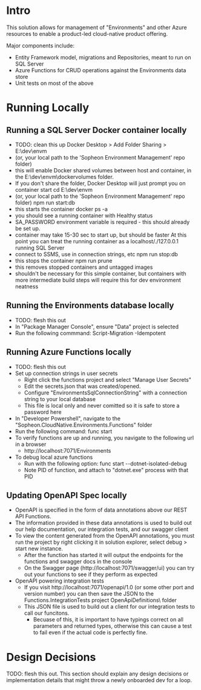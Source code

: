 # Intro
This solution allows for management of "Environments" and other Azure resources to enable a product-led cloud-native product offering.

Major components include:
* Entity Framework model, migrations and Repositories, meant to run on SQL Server
* Azure Functions for CRUD operations against the Environments data store
* Unit tests on most of the above

# Running Locally

## Running a SQL Server Docker container locally
- TODO: clean this up
Docker Desktop > Add Folder Sharing > E:\dev\envm
- (or, your local path to the 'Sopheon Environment Management' repo folder)
- this will enable Docker shared volumes between host and container, in the E:\dev\envm\dockervolumes folder.  
- If you don't share the folder, Docker Desktop will just prompt you on container start
cd E:\dev\envm
- (or, your local path to the 'Sopheon Environment Management' repo folder)
npm run start:db
- this starts the container
docker ps -a
- you should see a running container with Healthy status
-    SA_PASSWORD environment variable is required - this should already be set up.
- container may take 15-30 sec to start up, but should be faster
At this point you can treat the running container as a localhost/./127.0.0.1 running SQL Server
- connect to SSMS, use in connection strings, etc
npm run stop:db
- this stops the container
npm run prune
- this removes stopped containers and untagged images
- shouldn't be necessary for this simple container, but containers with more intermediate build steps will require this for dev environment neatness

## Running the Environments database locally
- TODO: flesh this out
- In "Package Manager Console", ensure "Data" project is selected
- Run the following commmand:  Script-Migration -Idempotent

## Running Azure Functions locally
- TODO: flesh this out
- Set up connection strings in user secrets
  - Right click the functions project and select "Manage User Secrets"
  - Edit the secrets.json that was created/opened.
  - Configure "EnvironmentsSqlConnectionString" with a connection string to your local database
  - This file is local only and never comitted so it is safe to store a password here
- In "Developer Powershell", navigate to the "Sopheon.CloudNative.Environments.Functions" folder
- Run the following command: func start
- To verify functions are up and running, you navigate to the following url in a browser
  - http://localhost:7071/Environments
- To debug local azure functions
  - Run with the following option: func start --dotnet-isolated-debug
  - Note PID of function, and attach to "dotnet.exe" process with that PID

## Updating OpenAPI Spec locally
 - OpenAPI is specified in the form of data annotations above our REST API Functions.
 - The information provided in these data annotations is used to build out our help documentation, our integration tests, and our swagger client
 - To view the content generated from the OpenAPI annotations, you must run the project by right clicking it in solution explorer, select debug > start new instance.
   -  After the function has started it will output the endpoints for the functions and swagger docs in the console
   -  On the Swagger page (http://localhost:7071/swagger/ui) you can try out your functions to see if they perform as expected
 -  OpenAPI powering integration tests
    -  If you visit http://localhost:7071/openapi/1.0 (or some other port and version number) you can then save the JSON to the Functions.IntegrationTests project OpenApiDefinitions\ folder
    -  This JSON file is used to build out a client for our integration tests to call our funcitons.
       -  Becuase of this, it is important to have typings correct on all parameters and returned types, otherwise this can cause a test to fail even if the actual code is perfectly fine.

# Design Decisions
TODO: flesh this out.  This section should explain any design decisions or implementation details that might throw a newly onboarded dev for a loop. 